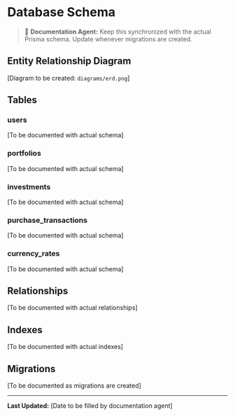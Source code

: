 # Database Schema

> 📝 **Documentation Agent:** Keep this synchronized with the actual Prisma schema. Update whenever migrations are created.

## Entity Relationship Diagram

[Diagram to be created: `diagrams/erd.png`]

## Tables

### users

[To be documented with actual schema]

### portfolios

[To be documented with actual schema]

### investments

[To be documented with actual schema]

### purchase_transactions

[To be documented with actual schema]

### currency_rates

[To be documented with actual schema]

## Relationships

[To be documented with actual relationships]

## Indexes

[To be documented with actual indexes]

## Migrations

[To be documented as migrations are created]

---

**Last Updated:** [Date to be filled by documentation agent]
